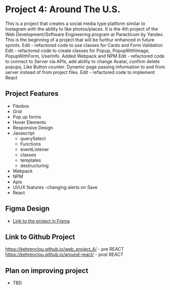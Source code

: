 # Project 4: Around The U.S.

This is a project that creates a social media type platform similar to Instagram with the ability to like photos/places. It is the 4th project of the Web Development/Software Engineering program at Paracticum by Yandex. This is the beginning of a project that will be furthur enhanced in future sprints.
Edit - refactored code to use classes for Cards and Form Validation
Edit - refactored code to create classes for Popup, PopupWithImage, PopupWithForm, UserInfo. Added Webpack and NPM
Edit - refactored code to connect to Server via APIs, add ability to change Avatar, confirm delete popups, Like Button counter. Dynamic page passing information to and from server instead of from project files.
Edit - refactored code to implement React

## Project Features

- Flexbox
- Grid
- Pop up forms
- Hover Elements
- Responsive Design
- Javascript
  - querySelect
  - Functions
  - eventListener
  - classes
  - templates
  - destructuring
- Webpack
- NPM
- Apis
- UI/UX features
  -changing alerts on Save
- React

## Figma Design

- [Link to the project in Figma](https://www.figma.com/file/SurN1jaeEQIhuZEDMhmWWf/Sprint-4-Around-The-U.S.-desktop-mobile?node-id=0%3A1)

## Link to Github Project

https://kehrenclou.github.io/web_project_4/ - pre REACT
https://kehrenclou.github.io/around-react/ - post REACT

## Plan on improving project

- TBD
